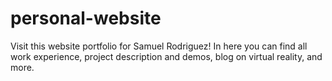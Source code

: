 # personal-website
Visit this website portfolio for Samuel Rodriguez! In here you can find all work experience, project description and demos, blog on virtual reality, and more.
